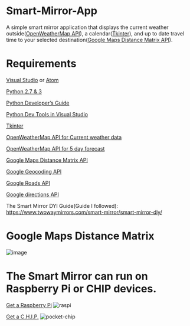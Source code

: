 # Smart-Mirror-App

A simple smart mirror application that displays the current weather outside([OpenWeatherMap API](https://openweathermap.org/api)), a calendar([Tkinter](https://wiki.python.org/moin/TkInter)), and up to date travel time to your selected destination([Google Maps Distance Matrix API](https://developers.google.com/maps/documentation/distance-matrix/)).

# Requirements
[Visual Studio](https://www.visualstudio.com/vs/) or [Atom](https://atom.io/)

[Python 2.7 & 3](https://www.python.org/)

[Python Developer’s Guide](https://devguide.python.org/)

[Python Dev Tools in Visual Studio](https://www.visualstudio.com/vs/features/python/)

[Tkinter](https://wiki.python.org/moin/TkInter)

[OpenWeatherMap API for Current weather data](https://openweathermap.org/current)

[OpenWeatherMap API for 5 day forecast ](https://openweathermap.org/forecast5)

[Google Maps Distance Matrix API](https://developers.google.com/maps/documentation/distance-matrix/)

[Google Geocoding API](https://developers.google.com/maps/documentation/geocoding/intro)

[Google Roads API](https://developers.google.com/maps/documentation/roads/intro)

[Google directions API](https://developers.google.com/maps/documentation/directions/intro)

The Smart Mirror DYI Guide(Guide I followed): https://www.twowaymirrors.com/smart-mirror/smart-mirror-diy/

# Google Maps Distance Matrix 
![image](https://user-images.githubusercontent.com/18353476/27512928-6c64dace-5907-11e7-8df5-e2209807ac00.png)

# The Smart Mirror can run on Raspberry Pi or CHIP devices.
[Get a Raspberry Pi](https://www.raspberrypi.org/)
![raspi](https://user-images.githubusercontent.com/18353476/28489546-3a9cba56-6e7a-11e7-84fc-f71fa0ad45fd.jpg)

[Get a C.H.I.P.](https://getchip.com/pages/chip)
![pocket-chip](https://user-images.githubusercontent.com/18353476/28489601-4c000afe-6e7b-11e7-8d09-788d948efa75.jpg)

